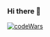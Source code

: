 ### Hi there 👋

[![codeWars](https://www.codewars.com/users/olesiabliznuk/badges/small)](https://www.codewars.com/users/olesiabliznuk)

